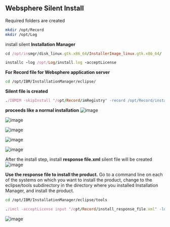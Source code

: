 ## Websphere Silent Install

Required folders are created
```bash
mkdir /opt/Record
mkdir /opt/Log
```

install silent **Installation Manager**
```ruby
cd /opt/insmgr/disk_linux.gtk.x86_64/InstallerImage_linux.gtk.x86_64/
```
```ruby
installc -log /opt/Log/install.log -acceptLicense
```
**For Record file for  Websphere application server**
```bash
cd /opt/IBM/InstallationManager/eclipse/
```
**Silent file is created**
```ruby
./IBMIM -skipInstall "/opt/Record/imRegistry" -record /opt/Record/install_response_file.xml
```
**proceeds like a normal installation**
![image](https://user-images.githubusercontent.com/3519706/81184937-a816a700-8fb9-11ea-87a7-b6df1c8cf439.png)

![image](https://user-images.githubusercontent.com/3519706/81185024-c1b7ee80-8fb9-11ea-8ad7-d8538d3eb684.png)

![image](https://user-images.githubusercontent.com/3519706/81185105-da280900-8fb9-11ea-8f98-84981aaf587f.png)

![image](https://user-images.githubusercontent.com/3519706/81185355-25421c00-8fba-11ea-8c4b-2b9b44dcc5cf.png)

![image](https://user-images.githubusercontent.com/3519706/81185355-25421c00-8fba-11ea-8c4b-2b9b44dcc5cf.png)

After the install step, install **response file.xml** silent file will be created
![image](https://user-images.githubusercontent.com/3519706/81185927-e365a580-8fba-11ea-8067-cba67d312f22.png)


**Use the response file to install the product.** 
Go to a command line on each of the systems on which you want to install the product, change to the eclipse/tools subdirectory in the directory where you installed Installation Manager, and install the product.
```bash
cd /opt/IBM/InstallationManager/eclipse/tools
```
```ruby
./imcl -acceptLicense input "/opt/Record/install_response_file.xml" -log  /opt/Log/install_log.xml
```
![image](https://user-images.githubusercontent.com/3519706/81187231-705d2e80-8fbc-11ea-9f7e-6c9f8d6673fe.png)